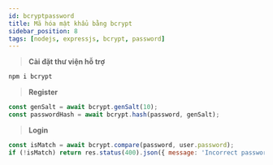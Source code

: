 ```yaml
---
id: bcryptpassword
title: Mã hóa mật khẩu bằng bcrypt
sidebar_position: 8
tags: [nodejs, expressjs, bcrypt, password]
---
```


> **Cài đặt thư viện hỗ trợ**

```bash
npm i bcrypt
```

> **Register**

```js
const genSalt = await bcrypt.genSalt(10);
const passwordHash = await bcrypt.hash(password, genSalt);
```

> **Login**

```js
const isMatch = await bcrypt.compare(password, user.password);
if (!isMatch) return res.status(400).json({ message: 'Incorrect password.' });
```

